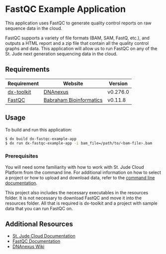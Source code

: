 # FastQC Example Application

This application uses FastQC to generate quality control reports on raw sequence data in the cloud.

FastQC supports a variety of file formats (BAM, SAM, FastQ, etc.), and outputs a HTML report and a zip file that contain all the quality control graphs and data. This application will allow us to run FastQC on any of the St. Jude next generation sequencing data in the cloud.

## Requirements

| Requirement                                                          | Website                                                               | Version  |
| -------------------------------------------------------------------- | --------------------------------------------------------------------- | -------- |
| [dx-toolkit](https://documentation.dnanexus.com/downloads)           | [DNAnexus](https://www.dnanexus.com/)                                 | v0.276.0 |
| [FastQC](https://www.bioinformatics.babraham.ac.uk/projects/fastqc/) | [Babraham Bioinformatics](https://www.bioinformatics.babraham.ac.uk/) | v0.11.8  |

## Usage

To build and run this application:
```bash
$ dx build dx-fastqc-example-app
$ dx run dx-fastqc-example-app -i bam_file=/path/to/<bam-file>.bam
```

### Prerequisites

You will need some familiarity with how to work with St. Jude Cloud Platform from the command line. For additional information on how to select a project or how to upload and download data, refer to the [command line documentation](https://www.stjude.cloud/docs/guides/data/command-line/).

This project also includes the necessary executables in the resources folder. It is not necessary to download FastQC and move it into the resources folder. All that is required is dx-toolkit and a project with sample data that you can run FastQC on.

## Additional Resources

* [St. Jude Cloud Documentation](https://www.stjude.cloud/docs/)
* [FastQC Documentation](https://www.bioinformatics.babraham.ac.uk/projects/fastqc/Help/)
* [DNAnexus Wiki](https://documentation.dnanexus.com/)
